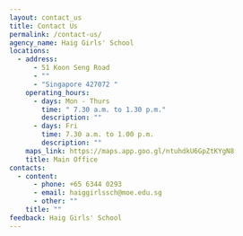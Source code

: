 ```yaml
---
layout: contact_us
title: Contact Us
permalink: /contact-us/
agency_name: Haig Girls' School
locations:
  - address:
      - 51 Koon Seng Road
      - ""
      - "Singapore 427072 "
    operating_hours:
      - days: Mon - Thurs
        time: " 7.30 a.m. to 1.30 p.m."
        description: ""
      - days: Fri
        time: 7.30 a.m. to 1.00 p.m.
        description: ""
    maps_link: https://maps.app.goo.gl/ntuhdkU6GpZtKYgN8
    title: Main Office
contacts:
  - content:
      - phone: +65 6344 0293
      - email: haiggirlssch@moe.edu.sg
      - other: ""
    title: ""
feedback: Haig Girls' School
---
```

